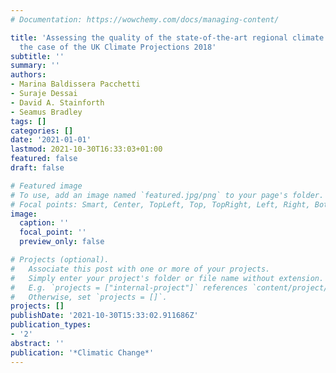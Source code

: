 ```yaml
---
# Documentation: https://wowchemy.com/docs/managing-content/

title: 'Assessing the quality of the state-of-the-art regional climate information:
  the case of the UK Climate Projections 2018'
subtitle: ''
summary: ''
authors:
- Marina Baldissera Pacchetti
- Suraje Dessai
- David A. Stainforth
- Seamus Bradley
tags: []
categories: []
date: '2021-01-01'
lastmod: 2021-10-30T16:33:03+01:00
featured: false
draft: false

# Featured image
# To use, add an image named `featured.jpg/png` to your page's folder.
# Focal points: Smart, Center, TopLeft, Top, TopRight, Left, Right, BottomLeft, Bottom, BottomRight.
image:
  caption: ''
  focal_point: ''
  preview_only: false

# Projects (optional).
#   Associate this post with one or more of your projects.
#   Simply enter your project's folder or file name without extension.
#   E.g. `projects = ["internal-project"]` references `content/project/deep-learning/index.md`.
#   Otherwise, set `projects = []`.
projects: []
publishDate: '2021-10-30T15:33:02.911686Z'
publication_types:
- '2'
abstract: ''
publication: '*Climatic Change*'
---
```

